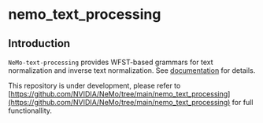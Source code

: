 **nemo_text_processing**
==========================

Introduction
------------

`NeMo-text-processing` provides WFST-based grammars for text normalization and inverse text normalization.
See [documentation](https://docs.nvidia.com/deeplearning/nemo/user-guide/docs/en/stable/nlp/text_normalization/wfst/wfst_text_normalization.html) for details.

This repository is under development, please refer to [https://github.com/NVIDIA/NeMo/tree/main/nemo_text_processing](https://github.com/NVIDIA/NeMo/tree/main/nemo_text_processing) for full functionallity.